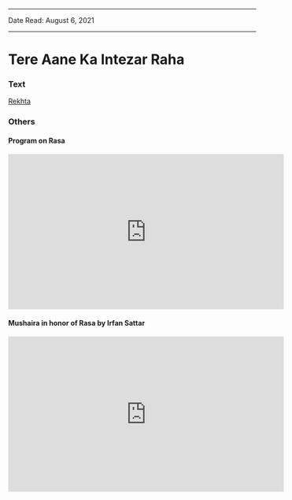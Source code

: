 ***
Date Read: August 6, 2021
***

# Tere Aane Ka Intezar Raha

### Text
[Rekhta](https://www.rekhta.org/ghazals/tere-aane-kaa-intizaar-rahaa-rasa-chughtai-ghazals?lang=ur)

### Others

#### Program on Rasa

<iframe width="560" height="315" src="https://www.youtube.com/embed/l0ucXwgL5Uc" title="YouTube video player" frameborder="0" allow="accelerometer; autoplay; clipboard-write; encrypted-media; gyroscope; picture-in-picture" allowfullscreen></iframe>

#### Mushaira in honor of Rasa by Irfan Sattar

<iframe width="560" height="315" src="https://www.youtube.com/embed/eqlJdfK949A&t=3916s" title="YouTube video player" frameborder="0" allow="accelerometer; autoplay; clipboard-write; encrypted-media; gyroscope; picture-in-picture" allowfullscreen></iframe>

